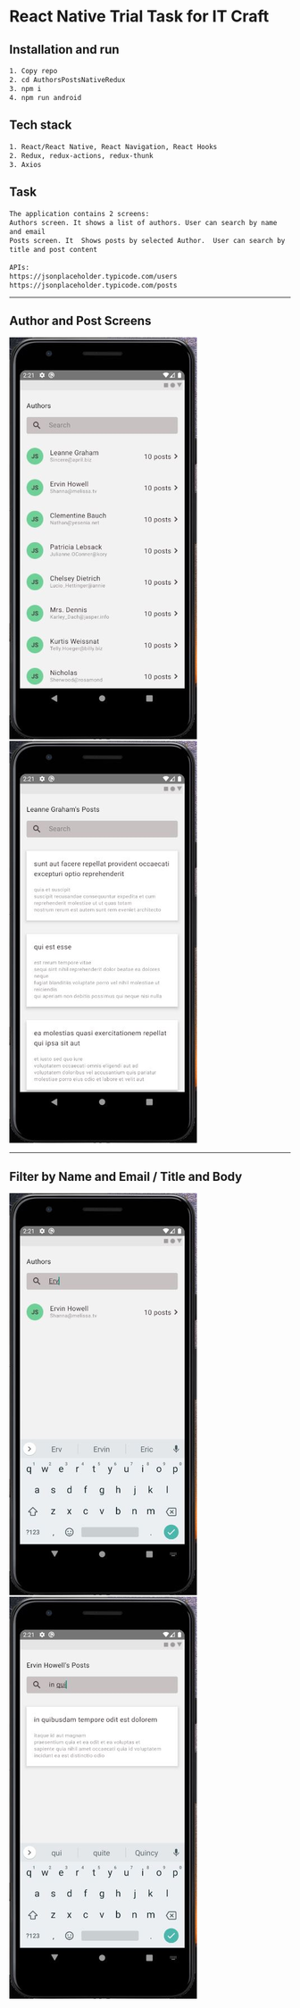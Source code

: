# React Native Trial Task for IT Craft

## Installation and run

```
1. Copy repo
2. cd AuthorsPostsNativeRedux
3. npm i
4. npm run android
```

## Tech stack

```
1. React/React Native, React Navigation, React Hooks
2. Redux, redux-actions, redux-thunk
3. Axios
```

## Task

```
The application contains 2 screens:
Authors screen. It shows a list of authors. User can search by name and email
Posts screen. It  Shows posts by selected Author.  User can search by title and post content

APIs:
https://jsonplaceholder.typicode.com/users
https://jsonplaceholder.typicode.com/posts
```

---

## Author and Post Screens

![Authors](https://github.com/denysoleksiienko/AuthorsPostsNativeRedux/blob/main/screenshots/AuthorsScreen.JPG?raw=true 'Authors')
![Posts](https://github.com/denysoleksiienko/AuthorsPostsNativeRedux/blob/main/screenshots/PostsScreen.JPG?raw=true 'Posts')

---

## Filter by Name and Email / Title and Body

![filtername](https://github.com/denysoleksiienko/AuthorsPostsNativeRedux/blob/main/screenshots/FilterByNameEmail.JPG?raw=true 'filtername')
![filtertitle](https://github.com/denysoleksiienko/AuthorsPostsNativeRedux/blob/main/screenshots/FilterByTitleBody.JPG?raw=true 'filtertitle')
